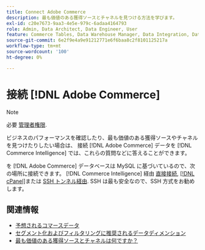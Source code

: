 ```yaml
---
title: Connect Adobe Commerce
description: 最も価値のある獲得ソースとチャネルを見つける方法を学びます。
exl-id: c20e7673-9aa3-4e5e-979c-6adaa4164793
role: Admin, Data Architect, Data Engineer, User
feature: Commerce Tables, Data Warehouse Manager, Data Integration, Data Import/Export
source-git-commit: 6e2f9e4a9e91212771e6f6baa8c2f8101125217a
workflow-type: tm+mt
source-wordcount: '100'
ht-degree: 0%

---
```


# 接続 [!DNL Adobe Commerce]

>[!NOTE]
>
>必要 [管理者権限](../../../administrator/user-management/user-management.md).

ビジネスのパフォーマンスを確認したり、最も価値のある獲得ソースやチャネルを見つけたりしたい場合は、 接続 [!DNL Adobe Commerce] データを [!DNL Commerce Intelligence] では、これらの質問などに答えることができます。

を [!DNL Adobe Commerce] データベースは MySQL に基づいているので、次の場所に接続できます。 [!DNL Commerce Intelligence] 経由 [直接接続](../integrations/mysql-via-a-direct-connection.md), [[!DNL cPanel]](../integrations/mysql-via-cpanel.md)または [SSH トンネル経由](../integrations/mysql-via-ssh-tunnel.md). SSH は最も安全なので、SSH 方式をお勧めします。

## 関連情報

* [予想されるコマースデータ](../integrations/magento-data.md)
* [セグメント化およびフィルタリングに推奨されるデータディメンション](../../../best-practices/segment-filter.md)
* [最も価値のある獲得ソースとチャネルは何ですか？](../../analysis/most-value-source-channel.md)
